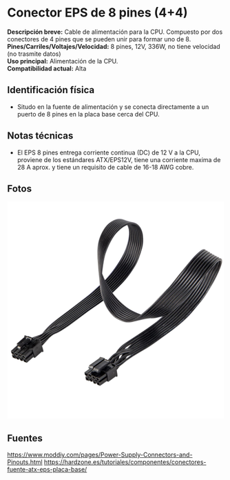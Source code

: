 # Conector EPS de 8 pines (4+4)

**Descripción breve:** Cable de alimentación para la CPU. Compuesto por dos conectores de 4 pines que se pueden unir para formar uno de 8.<br>
**Pines/Carriles/Voltajes/Velocidad:** 8 pines, 12V, 336W, no tiene velocidad (no trasmite datos)<br>
**Uso principal:** Alimentación de la CPU.<br>
**Compatibilidad actual:** Alta

## Identificación física

- Situdo en la fuente de alimentación y se conecta directamente a un puerto de 8 pines en la placa base cerca del CPU.

## Notas técnicas

- El EPS 8 pines entrega corriente continua (DC) de 12 V a la CPU, proviene de los estándares ATX/EPS12V,
tiene una corriente maxima de 28 A aprox. y tiene un requisito de cable de 16-18 AWG cobre. 

## Fotos
![EPS 8p (4+4)](../../../assets/img/10-conectores_internos/EPS.jpg "EPS 8p (4+4)")
## Fuentes
https://www.moddiy.com/pages/Power-Supply-Connectors-and-Pinouts.html
https://hardzone.es/tutoriales/componentes/conectores-fuente-atx-eps-placa-base/
